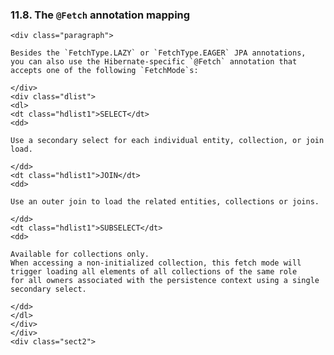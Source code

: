 ### 11.8. The `@Fetch` annotation mapping

    <div class="paragraph">

    Besides the `FetchType.LAZY` or `FetchType.EAGER` JPA annotations,
    you can also use the Hibernate-specific `@Fetch` annotation that accepts one of the following `FetchMode`s:

    </div>
    <div class="dlist">
    <dl>
    <dt class="hdlist1">SELECT</dt>
    <dd>

    Use a secondary select for each individual entity, collection, or join load.

    </dd>
    <dt class="hdlist1">JOIN</dt>
    <dd>

    Use an outer join to load the related entities, collections or joins.

    </dd>
    <dt class="hdlist1">SUBSELECT</dt>
    <dd>

    Available for collections only.  
    When accessing a non-initialized collection, this fetch mode will trigger loading all elements of all collections of the same role
    for all owners associated with the persistence context using a single secondary select.

    </dd>
    </dl>
    </div>
    </div>
    <div class="sect2">